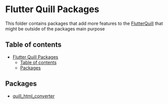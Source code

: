 # Flutter Quill Packages

This folder contains packages that add more features to the [FlutterQuill](../README.md) 
that might be outside of the packages main purpose

## Table of contents
- [Flutter Quill Packages](#flutter-quill-packages)
  - [Table of contents](#table-of-contents)
  - [Packages](#packages)

## Packages
- [quill_html_converter](./quill_html_converter/)